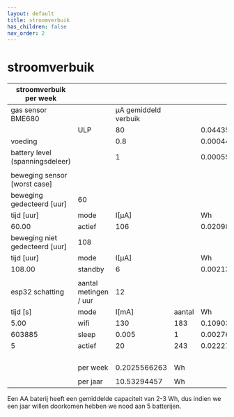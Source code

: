 ```yaml
---
layout: default
title: stroomverbuik
has_children: false
nav_order: 2
---
```


# stroomverbuik

|      stroomverbuik per week     	|                       	|                       	|        	|               	|
|-----------------------------------|:------------------------|-------------------------|---------|-----------------|
| gas sensor BME680               	|                       	| µA gemiddeld verbuik  	|        	|               	|
|                                 	| ULP                   	|                    80 	|        	|      0.044352 	|
| voeding                         	|                       	|                   0.8 	|        	|    0.00044352 	|
| battery level (spanningsdeleer) 	|                       	|                     1 	|        	|     0.0005544 	|
|                                 	|                       	|                       	|        	|               	|
| beweging sensor [worst case]    	|                       	|                       	|        	|               	|
| beweging gedecteerd [uur]       	|                    60 	|                       	|        	|               	|
| tijd [uur]                      	| mode                  	| I[µA]                 	|        	| Wh            	|
|                           60.00 	| actief                	|                   106 	|        	|      0.020988 	|
| beweging niet gedecteerd [uur]  	|                   108 	|                       	|        	|               	|
| tijd [uur]                      	| mode                  	| I[µA]                 	|        	| Wh            	|
|                          108.00 	| standby               	|                     6 	|        	|     0.0021384 	|
|                                 	|                       	|                       	|        	|               	|
| esp32 schatting                 	| aantal metingen / uur 	|                    12 	|        	|               	|
| tijd [s]                        	| mode                  	| I[mA]                 	| aantal 	| Wh            	|
|                            5.00 	| wifi                  	|                   130 	|    183 	|     0.1090375 	|
|                          603885 	| sleep                 	|                 0.005 	|      1 	| 0.00276780625 	|
|                               5 	| actief                	|                    20 	|    243 	|      0.022275 	|
|                                 	|                       	|                       	|        	|               	|
|                                 	|                       	|                       	|        	|               	|
|                                 	|                       	|                       	|        	|               	|
|                                 	|                       	|                       	|        	|               	|
|                                 	| per week              	|          0.2025566263 	| Wh     	|               	|
|                                 	|                       	|                       	|        	|               	|
|                                 	| per jaar              	|           10.53294457 	| Wh     	|               	|

Een AA baterij heeft een gemiddelde capaciteit van 2-3 Wh, dus indien we een jaar willen doorkomen hebben we nood aan 5 batterijen.
